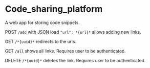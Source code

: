 # Code_sharing_platform
A web app for storing code snippets.

POST `/add` with JSON load `"url": *{url}*` allows adding new links.

GET `/*{uuid}*` redirects to the urls. 

GET `/all` shows all links. Requires user to be authenticated.

DELETE `/*{uuid}*` deletes the link.  Requires user to be authenticated.
